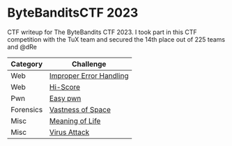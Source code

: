 # ByteBanditsCTF 2023
CTF writeup for The ByteBandits CTF 2023. I took part in this CTF competition with the TuX team and secured the 14th place out of 225 teams and @dRe

| Category | Challenge |
| --- | --- |
| Web | [Improper Error Handling](/ByteBanditsCTF%202023/Improper%20Error%20Handling/)
| Web | [Hi-Score](/ByteBanditsCTF%202023/Hi-Score/)
| Pwn | [Easy pwn](/ByteBanditsCTF%202023/Easy%20pwn/)
| Forensics | [Vastness of Space](/ByteBanditsCTF%202023/Vastness%20of%20Space/)
| Misc | [Meaning of Life](/ByteBanditsCTF%202023/Meaning%20of%20Life/)
| Misc | [Virus Attack](/ByteBanditsCTF%202023/Virus%20Attack/)